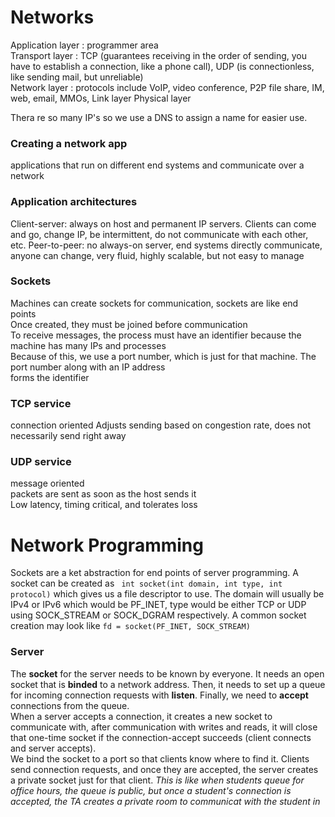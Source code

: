 # Networks
Application layer : programmer area  
Transport layer : TCP (guarantees receiving in the order of sending, you have to establish a connection, like a phone call), UDP (is connectionless, like sending mail, but unreliable)  
Network layer : protocols include VoIP, video conference, P2P file share, IM, web, email, MMOs, 
Link layer
Physical layer

Thera re so many IP's so we use a DNS to assign a name for easier use.  

### Creating a network app
applications that run on different end systems and communicate over a network

### Application architectures
Client-server: always on host and permanent IP servers. Clients can come and go, change IP, be intermittent, do not communicate with each other, etc.
Peer-to-peer: no always-on server, end systems directly communicate, anyone can change, very fluid, highly scalable, but not easy to manage

### Sockets
Machines can create sockets for communication, sockets are like end points  
Once created, they must be joined before communication  
To receive messages, the process must have an identifier because the machine has many IPs and processes  
Because of this, we use a port number, which is just for that machine. The port number along with an IP address  
forms the identifier

### TCP service
connection oriented
Adjusts sending based on congestion rate, does not necessarily send right away

### UDP service
message oriented  
packets are sent as soon as the host sends it  
Low latency, timing critical, and tolerates loss

# Network Programming
Sockets are a ket abstraction for end points of server programming. A socket can be created as ``` int socket(int domain, int type, int protocol)``` which gives us a file descriptor to use. The domain will usually be IPv4 or IPv6 which would be PF_INET, type would be either TCP or UDP using SOCK_STREAM or SOCK_DGRAM respectively. A common socket creation may look like ```fd = socket(PF_INET, SOCK_STREAM)```

### Server
The **socket** for the server needs to be known by everyone. It needs an open socket that is **binded** to a network address. Then, it needs to set up a queue for incoming connection requests with **listen**. Finally, we need to **accept** connections from the queue.  
When a server accepts a connection, it creates a new socket to communicate with, after communication with writes and reads, it will close that one-time socket if the connection-accept succeeds (client connects and server accepts).  
We bind the socket to a port so that clients know where to find it. Clients send connection requests, and once they are accepted, the server creates a private socket just for that client. 
*This is like when students queue for office hours, the queue is public, but once a student's connection is accepted, the TA creates a private room to communicat with the student in*  
